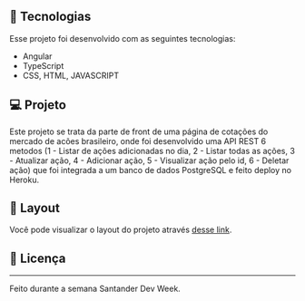 
## 🚀 Tecnologias

Esse projeto foi desenvolvido com as seguintes tecnologias:

- Angular
- TypeScript
- CSS, HTML, JAVASCRIPT


## 💻 Projeto

Este projeto se trata da parte de front de uma página de cotações do mercado de acões brasileiro, onde foi desenvolvido uma API REST 6 metodos (1 - Listar de ações adicionadas no dia, 2 - Listar todas as ações, 3 - Atualizar ação, 4 - Adicionar ação, 5 - Visualizar ação pelo id, 6 - Deletar ação) que foi integrada a um banco de dados PostgreSQL e feito deploy no Heroku.


## 🔖 Layout

Você pode visualizar o layout do projeto através [desse link](https://guilhermegorges.github.io/StocksNowFrontEnd/).

## :memo: Licença


---

Feito durante a semana Santander Dev Week. 
